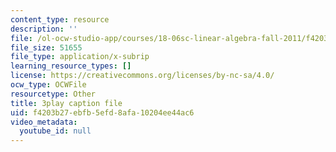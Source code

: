 ```yaml
---
content_type: resource
description: ''
file: /ol-ocw-studio-app/courses/18-06sc-linear-algebra-fall-2011/f4203b27ebfb5efd8afa10204ee44ac6_YzZUIYRCE38.vtt
file_size: 51655
file_type: application/x-subrip
learning_resource_types: []
license: https://creativecommons.org/licenses/by-nc-sa/4.0/
ocw_type: OCWFile
resourcetype: Other
title: 3play caption file
uid: f4203b27-ebfb-5efd-8afa-10204ee44ac6
video_metadata:
  youtube_id: null
---
```

